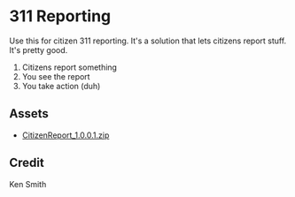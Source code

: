 # 311 Reporting
Use this for citizen 311 reporting. It's a solution that lets citizens report stuff. It's pretty good.
1. Citizens report something
2. You see the report
3. You take action (duh)

## Assets
- [CitizenReport_1.0.0.1.zip]()

## Credit
Ken Smith